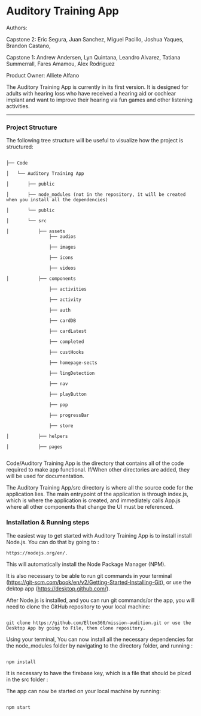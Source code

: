 # Auditory Training App

Authors:

Capstone 2: Eric Segura, Juan Sanchez, Miguel Pacillo, Joshua Yaques, Brandon Castano, 
 
Capstone 1: Andrew Andersen, Lyn Quintana, Leandro Alvarez, Tatiana Summerrall, Fares Amamou, Alex Rodriguez 

Product Owner: Alliete Alfano

The Auditory Training App is currently in its first version. It is designed for adults with
hearing loss who have received a hearing aid or cochlear implant and want to improve their hearing
via fun games and other listening activities.

---

### Project Structure

The following tree structure will be useful to visualize how the project is structured:

```

├── Code

│   └── Auditory Training App

│       ├── public

│       ├── node_modules (not in the repository, it will be created when you install all the dependencies)

│       └── public

│       └── src

│           ├── assets
                ├── audios

                ├── images

                ├── icons

                ├── videos

│           ├── components

                ├── activities

                ├── activity

                ├── auth

                ├── cardDB

                ├── cardLatest

                ├── completed

                ├── custHooks

                ├── homepage-sects

                ├── lingDetection

                ├── nav

                ├── playButton

                ├── pop

                ├── progressBar

                ├── store

│           ├── helpers

│           ├── pages


```

Code/Auditory Training App is the directory that contains all of the code required to make app functional. If/When other directories are added, they will be used for documentation.

The Auditory Training App/src directory is where all the source code for the application lies. The main entrypoint of the application is through index.js, which is where the application is created, and immediately calls App.js where all other components that change the UI must be referenced.

### Installation & Running steps

The easiest way to get started with Auditory Training App is to install install Node.js. You can do that by going to :

```
https://nodejs.org/en/.
```

This will automatically install the Node Package Manager (NPM).

It is also necessary to be able to run git commands in your terminal (https://git-scm.com/book/en/v2/Getting-Started-Installing-Git), or use the dektop app (https://desktop.github.com/).

After Node.js is installed, and you can run git commands/or the app, you will need to clone the GitHub repository to your local machine:

```

git clone https://github.com/Elton360/mission-audition.git or use the Desktop App by going to File, then clone repository.

```

Using your terminal, You can now install all the necessary dependencies for the node_modules folder by navigating to the directory folder, and running :

```

npm install

```

It is necessary to have the firebase key, which is a file that should be plced in the src folder :

The app can now be started on your local machine by running:

```

npm start

```
